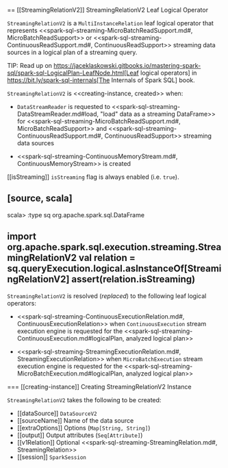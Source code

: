 == [[StreamingRelationV2]] StreamingRelationV2 Leaf Logical Operator

`StreamingRelationV2` is a `MultiInstanceRelation` leaf logical operator that represents <<spark-sql-streaming-MicroBatchReadSupport.md#, MicroBatchReadSupport>> or <<spark-sql-streaming-ContinuousReadSupport.md#, ContinuousReadSupport>> streaming data sources in a logical plan of a streaming query.

TIP: Read up on https://jaceklaskowski.gitbooks.io/mastering-spark-sql/spark-sql-LogicalPlan-LeafNode.html[Leaf logical operators] in https://bit.ly/spark-sql-internals[The Internals of Spark SQL] book.

`StreamingRelationV2` is <<creating-instance, created>> when:

* `DataStreamReader` is requested to <<spark-sql-streaming-DataStreamReader.md#load, "load" data as a streaming DataFrame>> for <<spark-sql-streaming-MicroBatchReadSupport.md#, MicroBatchReadSupport>> and <<spark-sql-streaming-ContinuousReadSupport.md#, ContinuousReadSupport>> streaming data sources

* <<spark-sql-streaming-ContinuousMemoryStream.md#, ContinuousMemoryStream>> is created

[[isStreaming]]
`isStreaming` flag is always enabled (i.e. `true`).

[source, scala]
----
scala> :type sq
org.apache.spark.sql.DataFrame

import org.apache.spark.sql.execution.streaming.StreamingRelationV2
val relation = sq.queryExecution.logical.asInstanceOf[StreamingRelationV2]
assert(relation.isStreaming)
----

`StreamingRelationV2` is resolved (_replaced_) to the following leaf logical operators:

* <<spark-sql-streaming-ContinuousExecutionRelation.md#, ContinuousExecutionRelation>> when `ContinuousExecution` stream execution engine is requested for the <<spark-sql-streaming-ContinuousExecution.md#logicalPlan, analyzed logical plan>>

* <<spark-sql-streaming-StreamingExecutionRelation.md#, StreamingExecutionRelation>> when `MicroBatchExecution` stream execution engine is requested for the <<spark-sql-streaming-MicroBatchExecution.md#logicalPlan, analyzed logical plan>>

=== [[creating-instance]] Creating StreamingRelationV2 Instance

`StreamingRelationV2` takes the following to be created:

* [[dataSource]] `DataSourceV2`
* [[sourceName]] Name of the data source
* [[extraOptions]] Options (`Map[String, String]`)
* [[output]] Output attributes (`Seq[Attribute]`)
* [[v1Relation]] Optional <<spark-sql-streaming-StreamingRelation.md#, StreamingRelation>>
* [[session]] `SparkSession`
